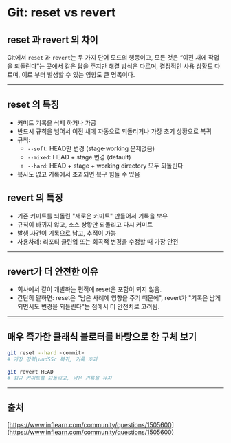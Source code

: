 # Git: reset vs revert

##  reset 과 revert 의 차이

Git에서 `reset` 과 `revert`는 두 가지 단어 모드의 행동이고, 모든 것은 “이전 새에 작업을 되돌린다”는 곳에서 같은 답을 주지만 해결 방식은 다르며, 결정적인 사용 상황도 다르며, 이로 부터 발생할 수 있는 영향도 큰 명목이다.

---

##  reset 의 특징

- 커미트 기록을 삭제 하거나 가공
- 반드시 규칙을 넘어서 이전 새에 자동으로 되돌리거나 가장 초기 상황으로 복귀
- 규칙:
  - `--soft`: HEAD만 변경 (stage·working 문제없음)
  - `--mixed`: HEAD + stage 변경 (default)
  - `--hard`: HEAD + stage + working directory 모두 되돌린다
- 복사도 없고 기록에서 초과되면 복구 힘들 수 있음

##  revert 의 특징

- 기존 커미트를 되돌린 "새로운 커미트" 만들어서 기록을 보유
- 규칙이 바뀌지 않고, 소스 상황만 되돌리고 다시 커미트
- 발생 사건이 기록으로 남고, 추적이 가능
- 사용차례: 리포티 클린업 또는 회곡적 변경을 수정할 때 가장 안전

---

## revert가 더 안전한 이유

- 회사에서 같이 개발하는 편적에 reset은 포함이 되지 않음.
- 간단히 말하면: reset은 "남은 사례에 영향을 주기 때문에", revert가 "기록은 남게되면서도 변경을 되돌린다"는 점에서 더 안전치로 고려됨.

---

## 매우 즉가한 클래식 블로터를 바탕으로 한 구체 보기

```bash
git reset --hard <commit>
# 가장 강력\uud55c 복귀, 기록 초과

git revert HEAD
# 최규 커미트를 되돌리고, 남은 기록을 유지
```

---

## 출처

[https://www.inflearn.com/community/questions/1505600](https://www.inflearn.com/community/questions/1505600)

